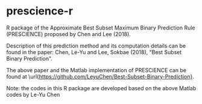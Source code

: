 # prescience-r
R package of the Approximate Best Subset Maximum Binary Prediction Rule (PRESCIENCE) proposed by Chen and Lee (2018).

Description of this prediction method and its computation details can be found in the paper:
Chen, Le-Yu and Lee, Sokbae (2018), "Best Subset Binary Prediction".

The above paper and the Matlab implementation of PRESCIENCE can be found at \url{https://github.com/LeyuChen/Best-Subset-Binary-Prediction}.

Note: the codes in this R package are developed based on the above Matlab codes by Le-Yu Chen
